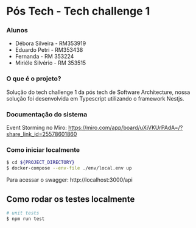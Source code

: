 # Pós Tech - Tech challenge 1

### Alunos

- Débora Silveira - RM353919
- Eduardo Petri - RM353438
- Fernanda - RM 353224
- Miriéle Silvério - RM 353515

### O que é o projeto?

Solução do tech challenge 1 da pós tech de Software Architecture, nossa solução foi desenvolvida em Typescript utilizando o framework Nestjs.

### Documentação do sistema

Event Storming no Miro: https://miro.com/app/board/uXjVKUrPAdA=/?share_link_id=25578601860

### Como iniciar localmente

```bash
$ cd ${PROJECT_DIRECTORY}
$ docker-compose --env-file ./env/local.env up
```

Para acessar o swagger: http://localhost:3000/api

## Como rodar os testes localmente

```bash
# unit tests
$ npm run test
```
